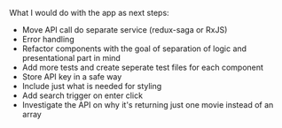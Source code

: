 What I would do with the app as next steps:
- Move API call do separate service (redux-saga or RxJS)
- Error handling
- Refactor components with the goal of separation of logic and presentational part in mind
- Add more tests and create seperate test files for each component
- Store API key in a safe way
- Include just what is needed for styling
- Add search trigger on enter click
- Investigate the API on why it's returning just one movie instead of an array